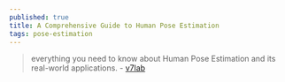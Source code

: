 ```yaml
---
published: true
title: A Comprehensive Guide to Human Pose Estimation
tags: pose-estimation
---
```

> everything you need to know about Human Pose Estimation and its real-world applications. - [v7lab](https://www.v7labs.com/blog/human-pose-estimation-guide)
